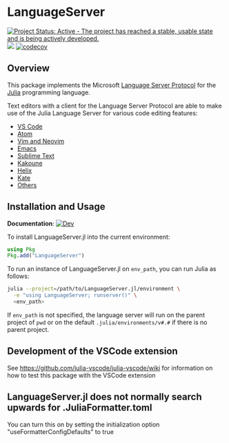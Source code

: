 # LanguageServer

[![Project Status: Active - The project has reached a stable, usable state and is being actively developed.](http://www.repostatus.org/badges/latest/active.svg)](http://www.repostatus.org/#active)
![](https://github.com/julia-vscode/LanguageServer.jl/workflows/Run%20CI%20on%20master/badge.svg)
[![codecov](https://codecov.io/gh/julia-vscode/LanguageServer.jl/branch/master/graph/badge.svg)](https://codecov.io/gh/julia-vscode/LanguageServer.jl)

## Overview

This package implements the Microsoft [Language Server Protocol](https://github.com/Microsoft/language-server-protocol)
for the [Julia](http://julialang.org/) programming language.

Text editors with a client for the Language Server Protocol are able to
make use of the Julia Language Server for various code editing features:

- [VS Code](https://marketplace.visualstudio.com/items?itemName=julialang.language-julia)
- [Atom](https://github.com/pfitzseb/atom-julia-lsp-client)
- [Vim and Neovim](../../wiki/Vim-and-Neovim)
- [Emacs](../../wiki/Emacs)
- [Sublime Text](https://github.com/tomv564/LSP)
- [Kakoune](../../wiki/Kakoune)
- [Helix](../../wiki/helix)
- [Kate](../../wiki/Kate)
- [Others](https://microsoft.github.io/language-server-protocol/implementors/tools/)

## Installation and Usage
**Documentation**: [![Dev](https://img.shields.io/badge/docs-dev-blue.svg)](https://www.julia-vscode.org/LanguageServer.jl/dev)

To install LanguageServer.jl into the current environment:

```julia
using Pkg
Pkg.add("LanguageServer")
```

To run an instance of LanguageServer.jl on `env_path`, you can run
Julia as follows:

```sh
julia --project=/path/to/LanguageServer.jl/environment \
  -e "using LanguageServer; runserver()" \
  <env_path>
```

If `env_path` is not specified, the language server will run on the
parent project of `pwd` or on the default `.julia/environments/v#.#`
if there is no parent project.

## Development of the VSCode extension

See https://github.com/julia-vscode/julia-vscode/wiki for information on how to test this package with the VSCode extension

## LanguageServer.jl does not normally search upwards for .JuliaFormatter.toml
You can turn this on by setting the initialization option "useFormatterConfigDefaults" to true
